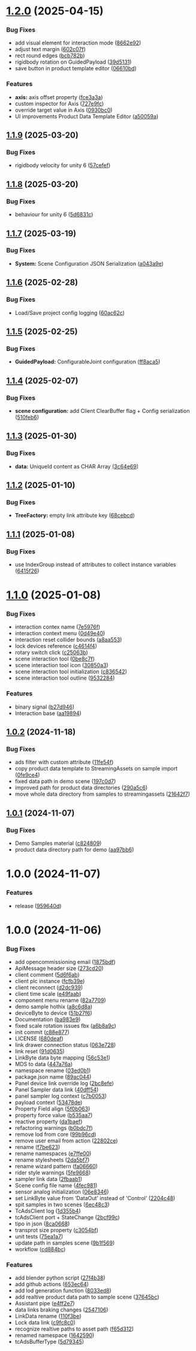 # [1.2.0](https://github.com/OpenCommissioning/OC_Unity_Core/compare/v1.1.9...v1.2.0) (2025-04-15)


### Bug Fixes

* add visual element for interaction mode ([8662e92](https://github.com/OpenCommissioning/OC_Unity_Core/commit/8662e92a0fafd27eaaf2890842cc029386e1a971))
* adjust text margin ([602c07f](https://github.com/OpenCommissioning/OC_Unity_Core/commit/602c07f890b072d74e6043e1157759e4b3bd4538))
* rect round edges ([bcb782b](https://github.com/OpenCommissioning/OC_Unity_Core/commit/bcb782b3a9399b238d62a57966668cfd3d2e8ba0))
* rigidbody rotation on GuidedPayload ([39d5131](https://github.com/OpenCommissioning/OC_Unity_Core/commit/39d51315e9825e5aaa33f4aa335ae1230c589f22))
* save button in product template editor ([06610bd](https://github.com/OpenCommissioning/OC_Unity_Core/commit/06610bd2ac964ec8fb41f3e89458d30e441cf1b3))


### Features

* **axis:** axis offset property ([fce3a3a](https://github.com/OpenCommissioning/OC_Unity_Core/commit/fce3a3a2086c52b1d465aba19c0cd841dc13ecbd))
* custom inspector for Axis ([727e9fc](https://github.com/OpenCommissioning/OC_Unity_Core/commit/727e9fc22569b1e2866dc431fd773b71d846a6fd))
* override target value in Axis ([0930bc0](https://github.com/OpenCommissioning/OC_Unity_Core/commit/0930bc0394e00db301c954909621a08e807c1c62))
* UI improvements Product Data Template Editor ([a50059a](https://github.com/OpenCommissioning/OC_Unity_Core/commit/a50059a06003897f3360b575aa06dc7dfacfd439))

## [1.1.9](https://github.com/OpenCommissioning/OC_Unity_Core/compare/v1.1.8...v1.1.9) (2025-03-20)


### Bug Fixes

* rigidbody velocity for unity 6 ([57cefef](https://github.com/OpenCommissioning/OC_Unity_Core/commit/57cefef6ee1aba09a9b16b5f16c2815ac4ae6b63))

## [1.1.8](https://github.com/OpenCommissioning/OC_Unity_Core/compare/v1.1.7...v1.1.8) (2025-03-20)


### Bug Fixes

* behaviour for unity 6 ([5d6831c](https://github.com/OpenCommissioning/OC_Unity_Core/commit/5d6831c78226c15f69f44ec5441271b886ade732))

## [1.1.7](https://github.com/OpenCommissioning/OC_Unity_Core/compare/v1.1.6...v1.1.7) (2025-03-19)


### Bug Fixes

* **System:** Scene Configuration JSON Serialization ([a043a9e](https://github.com/OpenCommissioning/OC_Unity_Core/commit/a043a9e3acf6a10b61f8e7f56a026e1c5ea3e37a))

## [1.1.6](https://github.com/OpenCommissioning/OC_Unity_Core/compare/v1.1.5...v1.1.6) (2025-02-28)


### Bug Fixes

* Load/Save project config logging ([60ac62c](https://github.com/OpenCommissioning/OC_Unity_Core/commit/60ac62c11220fe3a221c81d8f668fd32d5cb8c50))

## [1.1.5](https://github.com/OpenCommissioning/OC_Unity_Core/compare/v1.1.4...v1.1.5) (2025-02-25)


### Bug Fixes

* **GuidedPayload:** ConfigurableJoint configuration ([ff8aca5](https://github.com/OpenCommissioning/OC_Unity_Core/commit/ff8aca5f1562358a3a3e7e037da556791609a06a))

## [1.1.4](https://github.com/OpenCommissioning/OC_Unity_Core/compare/v1.1.3...v1.1.4) (2025-02-07)


### Bug Fixes

* **scene configuration:** add Client ClearBuffer flag + Config serialization ([510feb6](https://github.com/OpenCommissioning/OC_Unity_Core/commit/510feb6c18dc07d33766c6e9662c9acb219343fd))

## [1.1.3](https://github.com/OpenCommissioning/OC_Unity_Core/compare/v1.1.2...v1.1.3) (2025-01-30)


### Bug Fixes

* **data:** UniqueId content as CHAR Array ([3c64e69](https://github.com/OpenCommissioning/OC_Unity_Core/commit/3c64e69a053e5056e45cd1e7bbc5399642bb14db))

## [1.1.2](https://github.com/OpenCommissioning/OC_Unity_Core/compare/v1.1.1...v1.1.2) (2025-01-10)


### Bug Fixes

* **TreeFactory:** empty link attribute key ([68cebcd](https://github.com/OpenCommissioning/OC_Unity_Core/commit/68cebcd5b209577105bad9387f39d5a458d75298))

## [1.1.1](https://github.com/OpenCommissioning/OC_Unity_Core/compare/v1.1.0...v1.1.1) (2025-01-08)


### Bug Fixes

* use IndexGroup instead of attributes to collect instance variables ([6415f26](https://github.com/OpenCommissioning/OC_Unity_Core/commit/6415f26444ee7a8de5e9244be93985b67867a3d1))

# [1.1.0](https://github.com/OpenCommissioning/OC_Unity_Core/compare/v1.0.2...v1.1.0) (2025-01-08)


### Bug Fixes

* interaction contex name ([7e5976f](https://github.com/OpenCommissioning/OC_Unity_Core/commit/7e5976f4c97d200b93b2a1287a8e75785ab8a754))
* interaction context menu ([0d49e40](https://github.com/OpenCommissioning/OC_Unity_Core/commit/0d49e40618bdd49e9a34afb676228e332a581bc1))
* interaction reset collider bounds ([a8aa553](https://github.com/OpenCommissioning/OC_Unity_Core/commit/a8aa5536e87d0a7b7e28746046abe7f5ebd245ff))
* lock devices reference ([c4614f4](https://github.com/OpenCommissioning/OC_Unity_Core/commit/c4614f4a48fdea7c460ebfc0e7e0fd73eb3c0a77))
* rotary switch click ([c25063b](https://github.com/OpenCommissioning/OC_Unity_Core/commit/c25063b3a32d7d6ef0f40cf185eca68da15f1277))
* scene interaction tool ([0be8c7f](https://github.com/OpenCommissioning/OC_Unity_Core/commit/0be8c7fce90788436860b021cd5bff8b2b737945))
* scene interaction tool icon ([30850a3](https://github.com/OpenCommissioning/OC_Unity_Core/commit/30850a33700504e86a939a4366b37978015c82d8))
* scene interaction tool initialization ([c836542](https://github.com/OpenCommissioning/OC_Unity_Core/commit/c8365421dc444b900c4cd6e5f5c0f7b57ab97f07))
* scene interaction tool outline ([9532284](https://github.com/OpenCommissioning/OC_Unity_Core/commit/9532284f0ed980cd013566cc6c8d9da74d5a7cc3))


### Features

* binary signal ([b27d946](https://github.com/OpenCommissioning/OC_Unity_Core/commit/b27d94683ef9105689374366f6559a05e2f5c70a))
* Interaction base ([aa19894](https://github.com/OpenCommissioning/OC_Unity_Core/commit/aa19894aba7cc1f2ae321c227d7db3a52ad24ad4))

## [1.0.2](https://github.com/OpenCommissioning/OC_Unity_Core/compare/v1.0.1...v1.0.2) (2024-11-18)


### Bug Fixes

* ads filter with custom attribute ([11fe54f](https://github.com/OpenCommissioning/OC_Unity_Core/commit/11fe54fce06ad81b126f88bde485f469defdd05b))
* copy product data template to StreamingAssets on sample import ([0fe9ce4](https://github.com/OpenCommissioning/OC_Unity_Core/commit/0fe9ce4cf3c393a2e97677748e5e98aa1e6e3c92))
* fixed data path in demo scene ([197c0d7](https://github.com/OpenCommissioning/OC_Unity_Core/commit/197c0d74beb3016abb50b8546e6b305c7b2f3cff))
* improved path for product data directories ([290a5c6](https://github.com/OpenCommissioning/OC_Unity_Core/commit/290a5c62b08cbaf7747c4266c0f04a90d7fbd9f4))
* move whole data directory from samples to streamingassets ([21642f7](https://github.com/OpenCommissioning/OC_Unity_Core/commit/21642f7d97eb12866822683244701528bbe022c4))

## [1.0.1](https://github.com/OpenCommissioning/OC_Unity_Core/compare/v1.0.0...v1.0.1) (2024-11-07)


### Bug Fixes

* Demo Samples material ([c824809](https://github.com/OpenCommissioning/OC_Unity_Core/commit/c8248092f4a5f20556c80dd5620c160f86cf4098))
* product data directory path for demo ([aa97bb6](https://github.com/OpenCommissioning/OC_Unity_Core/commit/aa97bb6f34996a683050f54c7c7d10b8d9488b54))

# 1.0.0 (2024-11-07)


### Features

* release ([959640d](https://github.com/OpenCommissioning/OC_Unity_Core/commit/959640d86566c5c00e6c2e175679b844172ad2fb))

# 1.0.0 (2024-11-06)


### Bug Fixes

* add opencommissioning email ([1875bdf](https://github.com/OpenCommissioning/OC_Unity_Core_DRY/commit/1875bdf4f5ba0349177523f702ce18a7bb8a9706))
* ApiMessage header size ([273cd20](https://github.com/OpenCommissioning/OC_Unity_Core_DRY/commit/273cd201abaeb9e4d619bbc60f6415375028cb78))
* client comment ([5d6f6ab](https://github.com/OpenCommissioning/OC_Unity_Core_DRY/commit/5d6f6ab5172273895285ed13abd1bb2bb9644ab8))
* client plc instance ([fcfb39e](https://github.com/OpenCommissioning/OC_Unity_Core_DRY/commit/fcfb39e983aefa8854e17da327472ca03491288a))
* client reconnect ([d2dc939](https://github.com/OpenCommissioning/OC_Unity_Core_DRY/commit/d2dc9399fb8546d786d6fa31e40900dbd6f62739))
* client time scale ([e49faab](https://github.com/OpenCommissioning/OC_Unity_Core_DRY/commit/e49faab7acd6584c6ae4885ba57c1301e103ea49))
* component menu rename ([82a7709](https://github.com/OpenCommissioning/OC_Unity_Core_DRY/commit/82a77090baf2b1e31fbaeaa9e1ea5e47ce875185))
* demo sample hothix ([a8c6d8a](https://github.com/OpenCommissioning/OC_Unity_Core_DRY/commit/a8c6d8a842b57f39c66fc49b27f1a0eeb6702b20))
* deviceByte to device ([51b27f6](https://github.com/OpenCommissioning/OC_Unity_Core_DRY/commit/51b27f60396294e525a71417d59f029f7b52dbd6))
* Documentation ([ba983e9](https://github.com/OpenCommissioning/OC_Unity_Core_DRY/commit/ba983e98568daaa940cfa1e80202e264e991f4f9))
* fixed scale rotation issues fbx ([a6b8a9c](https://github.com/OpenCommissioning/OC_Unity_Core_DRY/commit/a6b8a9cc0ecae3b67676861b778d0ca49252ddc3))
* init commit ([c88e877](https://github.com/OpenCommissioning/OC_Unity_Core_DRY/commit/c88e877a5055ef9f9c0c0b13f5c002bfd74ac5ef))
* LICENSE ([680deaf](https://github.com/OpenCommissioning/OC_Unity_Core_DRY/commit/680deaf00212f0ffaeebf1fa51311a995f44a055))
* link drawer connection status ([063e728](https://github.com/OpenCommissioning/OC_Unity_Core_DRY/commit/063e7283bd8422ea807bdf600dbf328ab6e24658))
* link reset ([91d0635](https://github.com/OpenCommissioning/OC_Unity_Core_DRY/commit/91d0635540df0f9b7c57f5070e31427e55a23f82))
* LinkByte data byte mapping ([56c53e1](https://github.com/OpenCommissioning/OC_Unity_Core_DRY/commit/56c53e11e387cd169382cc7e8bb35d12dc67a455))
* MDS to data ([447a76a](https://github.com/OpenCommissioning/OC_Unity_Core_DRY/commit/447a76a89dfdc37f3c04b7e633062b7000962414))
* namespace rename ([03ed0b1](https://github.com/OpenCommissioning/OC_Unity_Core_DRY/commit/03ed0b1610ddc869d119a71e0c907882cf9ecb95))
* package.json name ([89ac044](https://github.com/OpenCommissioning/OC_Unity_Core_DRY/commit/89ac044db994ca477e5739c126b316e397e9cf3c))
* Panel device link override log ([2bc8efe](https://github.com/OpenCommissioning/OC_Unity_Core_DRY/commit/2bc8efed0c4ae751c5a289a694ff7b371a2299bb))
* Panel Sampler data link ([40dff54](https://github.com/OpenCommissioning/OC_Unity_Core_DRY/commit/40dff54e8174de36283279aa688c38b2bb392f73))
* panel sampler log context ([c7b0053](https://github.com/OpenCommissioning/OC_Unity_Core_DRY/commit/c7b00531321cf2bc94ddd453af141629023ee2f5))
* payload context ([53478de](https://github.com/OpenCommissioning/OC_Unity_Core_DRY/commit/53478ded90a931dd57cfb51920a8eac33bb5a30d))
* Property Field align ([5f0b063](https://github.com/OpenCommissioning/OC_Unity_Core_DRY/commit/5f0b063e09ea75c1f8416f4fff03238d4745681e))
* property force value ([b535aa7](https://github.com/OpenCommissioning/OC_Unity_Core_DRY/commit/b535aa7d59c96412fde46fb0716096e73c03c0e1))
* reactive property ([da1baef](https://github.com/OpenCommissioning/OC_Unity_Core_DRY/commit/da1baef91ac2e0898db6b4398bcc230fdd991a54))
* refactoring warnings ([b0bdc7f](https://github.com/OpenCommissioning/OC_Unity_Core_DRY/commit/b0bdc7f313a14a8e36e137034b15d48d3f206c44))
* remove lod from core ([99b96cd](https://github.com/OpenCommissioning/OC_Unity_Core_DRY/commit/99b96cdecfc698d2386681996f310b4ea042b70b))
* remove user email from action ([22802ce](https://github.com/OpenCommissioning/OC_Unity_Core_DRY/commit/22802ceea9357830170aba9f06fc59867f53c818))
* rename ([f7be623](https://github.com/OpenCommissioning/OC_Unity_Core_DRY/commit/f7be623a551b7fcbf2ea9efadfcce3ec7d694381))
* rename namespaces ([e7ffe00](https://github.com/OpenCommissioning/OC_Unity_Core_DRY/commit/e7ffe0048a6b5f3efc27d12f4c75b91444c5edde))
* rename stylesheets ([2da5bf7](https://github.com/OpenCommissioning/OC_Unity_Core_DRY/commit/2da5bf76622eb43fe7275b7b475f979da0efe7d2))
* rename wizard pattern ([fa06660](https://github.com/OpenCommissioning/OC_Unity_Core_DRY/commit/fa06660e3474410f424012e06e24972b47f3ae63))
* rider style warnings ([5fe9668](https://github.com/OpenCommissioning/OC_Unity_Core_DRY/commit/5fe9668cf2cf6b4274d54aa8b36d12c4bfe57f42))
* sampler link data ([2fbaab1](https://github.com/OpenCommissioning/OC_Unity_Core_DRY/commit/2fbaab11355f847cb173bb911c9235877768a03e))
* Scene config file name ([4fec981](https://github.com/OpenCommissioning/OC_Unity_Core_DRY/commit/4fec981aae9e22f9b5fd7ab57576fd5ef836feeb))
* sensor analog initialization ([06e8346](https://github.com/OpenCommissioning/OC_Unity_Core_DRY/commit/06e8346fd5edb6252e9e00d65fb51d2012606cb5))
* set LinkByte value from 'DataOut' instead of 'Control' ([2204c48](https://github.com/OpenCommissioning/OC_Unity_Core_DRY/commit/2204c4818541ed5e1e3f5b7d0349ed774b79f74a))
* spit samples in two scenes ([6ec48c3](https://github.com/OpenCommissioning/OC_Unity_Core_DRY/commit/6ec48c305882e0d2b946013953723849ee994b6c))
* TcAdsClient log ([1d355b4](https://github.com/OpenCommissioning/OC_Unity_Core_DRY/commit/1d355b40565556a03c5b93d7e6f2f4eba78c570d))
* tcAdsClient port + StateChange ([2bcf99c](https://github.com/OpenCommissioning/OC_Unity_Core_DRY/commit/2bcf99cc4b932b43f0f37d5aab1b8c01e4bec1b1))
* tipo in json ([8ca0668](https://github.com/OpenCommissioning/OC_Unity_Core_DRY/commit/8ca06689a7203047f2f51f8e01ba91d24f90ee70))
* transprot size property ([c3054bf](https://github.com/OpenCommissioning/OC_Unity_Core_DRY/commit/c3054bfd5036aa5c8f7ad356c3b4dde7f9888c0c))
* unit tests ([75ea1a7](https://github.com/OpenCommissioning/OC_Unity_Core_DRY/commit/75ea1a7f86d01627503d54b2e3f96f5172f3d90d))
* update path in samples scene ([9b1f569](https://github.com/OpenCommissioning/OC_Unity_Core_DRY/commit/9b1f56985fa3488149d0e8a8e7e4d8016d9d9eb9))
* workflow ([cd884bc](https://github.com/OpenCommissioning/OC_Unity_Core_DRY/commit/cd884bcbea481b496852411ce69c6029e430a966))


### Features

* add blender python script ([27f4b38](https://github.com/OpenCommissioning/OC_Unity_Core_DRY/commit/27f4b387465b23cd09d1b4094ae9e82b9813845c))
* add github actions ([653ec64](https://github.com/OpenCommissioning/OC_Unity_Core_DRY/commit/653ec64f259fb41ea104fe08f3df385fa7e4fdf3))
* add lod generation function ([8033ed8](https://github.com/OpenCommissioning/OC_Unity_Core_DRY/commit/8033ed8fde322ca50de902c9d20f45f9d0af45ef))
* add realtive product data path to sample scene ([37645bc](https://github.com/OpenCommissioning/OC_Unity_Core_DRY/commit/37645bcbd03fdadc6c328eba5d208e6f3102fa9b))
* Assistant pipe ([e4ff2e7](https://github.com/OpenCommissioning/OC_Unity_Core_DRY/commit/e4ff2e79dc4cf319ff1794b8e758adfa4ee47001))
* data links braking changes ([2547106](https://github.com/OpenCommissioning/OC_Unity_Core_DRY/commit/25471066a5448e60fc2f7849be8b4d2b58162388))
* LinkData rename ([110f3be](https://github.com/OpenCommissioning/OC_Unity_Core_DRY/commit/110f3be78d91cd73fff099a3d5a7268fac96d6ae))
* Lock data link ([c9fc8c0](https://github.com/OpenCommissioning/OC_Unity_Core_DRY/commit/c9fc8c0ecbaeaa6ec0e91c414361569e028c352c))
* recognize realtive paths to asset path ([f65d312](https://github.com/OpenCommissioning/OC_Unity_Core_DRY/commit/f65d312cd1a5a26f479f366843005f35491b9817))
* renamed namespace ([1642590](https://github.com/OpenCommissioning/OC_Unity_Core_DRY/commit/1642590fabf3185f48c4a4764f08e87c0e8869ca))
* tcAdsBufferType ([5d79345](https://github.com/OpenCommissioning/OC_Unity_Core_DRY/commit/5d79345099327a87e5268b7d728994c4b314764e))
